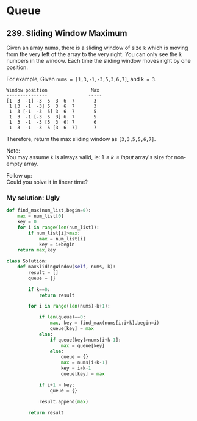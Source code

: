 # Queue
## 239. Sliding Window Maximum
Given an array nums, there is a sliding window of size `k` which is moving from the very left of the array to the very right. You can only see the `k` numbers in the window. Each time the sliding window moves right by one position.

For example,
Given `nums = [1,3,-1,-3,5,3,6,7]`, and `k = 3`.
```
Window position                Max
---------------               -----
[1  3  -1] -3  5  3  6  7       3
 1 [3  -1  -3] 5  3  6  7       3
 1  3 [-1  -3  5] 3  6  7       5
 1  3  -1 [-3  5  3] 6  7       5
 1  3  -1  -3 [5  3  6] 7       6
 1  3  -1  -3  5 [3  6  7]      7
```
Therefore, return the max sliding window as `[3,3,5,5,6,7]`.

Note:  
You may assume `k` is always valid, ie: $1 \leq k \leq input$ array's size for non-empty array.

Follow up:  
Could you solve it in linear time?

### My solution: Ugly

```py
def find_max(num_list,begin=0):
    max = num_list[0]
    key = 0
    for i in range(len(num_list)):
        if num_list[i]>max:
            max = num_list[i]
            key = i+begin
    return max,key

class Solution:
    def maxSlidingWindow(self, nums, k):
        result = []
        queue = {}
        
        if k==0:
            return result

        for i in range(len(nums)-k+1):

            if len(queue)==0:
                max, key = find_max(nums[i:i+k],begin=i)
                queue[key] = max
            else:
                if queue[key]>nums[i+k-1]:
                    max = queue[key]
                else:
                    queue = {}
                    max = nums[i+k-1]
                    key = i+k-1
                    queue[key] = max

            if i+1 > key:
                queue = {}

            result.append(max)

        return result
```